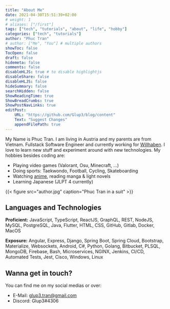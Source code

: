 ```yaml
---
title: "About Me"
date: 2021-04-30T15:51:39+02:00
# weight: 1
# aliases: ["/first"]
tags: ["tech", "tutorials", "about", "life", "hobby"]
categories: ["tech", "tutorials"]
author: "Phuc Tran"
# author: ["Me", "You"] # multiple authors
showToc: false
TocOpen: false
draft: false
hidemeta: false
comments: false
disableHLJS: true # to disable highlightjs
disableShare: false
disableHLJS: false
hideSummary: false
searchHidden: false
ShowReadingTime: true
ShowBreadCrumbs: true
ShowPostNavLinks: true
editPost:
    URL: "https://github.com/Glup3/blog/content"
    Text: "Suggest Changes"
    appendFilePath: true
---
```


My Name is Phuc Tran. I am living in Austria and my parents are from Vietnam.
Fullstack Software Engineer and currently working for [Willhaben](https://www.willhaben.at/iad).
I love to learn new stuff and experiment around with new technologies.
My hobbies besides coding are:

- Playing video games (Valorant, Osu, Minecraft, ...)
- Doing sports: Taekwondo, Football, Cycling, Skateboarding
- Watching [anime](https://anilist.co/user/glup3/), reading manga & light novels
- Learning Japanese (JLPT 4 currently)

{{< figure src="author.jpg" caption="Phuc Tran in a suit" >}}

## Languages and Technologies

**Proficient:** JavaScript, TypeScript, ReactJS, GraphQL, REST, NodeJS, MySQL, PostgreSQL, Java, Flutter, HTML, CSS, GitHub, Gitlab, Docker, MacOS

**Exposure:** Angular, Express, Django, Spring Boot, Spring Cloud, Bootstrap, Materialize, Websockets, Android, C#, Python, Golang, Bitbucket, PLSQL, MongoDB, Firebase, Bash, Microservices, NGINX, Jenkins, CI/CD, Automated Tests, Jest, Cisco, Windows, Linux

## Wanna get in touch?

You can find me on my social medias or over:

- E-Mail: glup3.tran@gmail.com
- Discord: Glup3#4306
